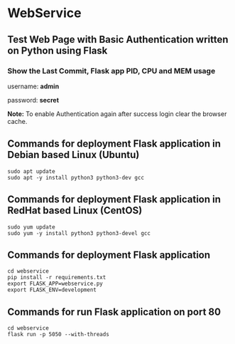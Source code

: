 # WebService
## Test Web Page with Basic Authentication written on Python using Flask
### Show the Last Commit, Flask app PID, CPU and MEM usage

username: **admin**

password: **secret**

**Note:** To enable Authentication again after success login clear the browser cache.

## Commands for deployment Flask application in Debian based Linux (Ubuntu)

    sudo apt update
    sudo apt -y install python3 python3-dev gcc

## Commands for deployment Flask application in RedHat based Linux (CentOS)

    sudo yum update
    sudo yum -y install python3 python3-devel gcc

## Commands for deployment Flask application

    cd webservice
    pip install -r requirements.txt
    export FLASK_APP=webservice.py
    export FLASK_ENV=development

## Commands for run Flask application on port 80 
    cd webservice
    flask run -p 5050 --with-threads
